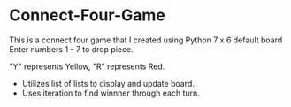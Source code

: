 # Connect-Four-Game
This is a connect four game that I created using Python
7 x 6 default board
Enter numbers 1 - 7 to drop piece.

"Y" represents Yellow, "R" represents Red.
- Utilizes list of lists to display and update board.
- Uses iteration to find winnner through each turn.
